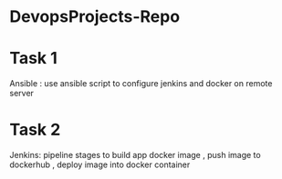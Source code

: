 # DevopsProjects-Repo
# Task 1
Ansible : use ansible script to configure jenkins and docker on remote server
# Task 2
Jenkins: pipeline stages to build app docker image , push image to dockerhub , deploy image into docker container
